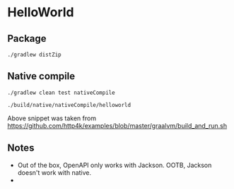 # HelloWorld

## Package
```
./gradlew distZip
```

## Native compile
```
./gradlew clean test nativeCompile

./build/native/nativeCompile/helloworld
```
Above snippet was taken from https://github.com/http4k/examples/blob/master/graalvm/build_and_run.sh


## Notes
- Out of the box, OpenAPI only works with Jackson. OOTB, Jackson doesn't work with native.
-

